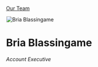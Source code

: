 





[Our Team](/who-we-are/team/)


![Bria Blassingame](data:image/gif;base64,R0lGODlhAQABAAAAACH5BAEKAAEALAAAAAABAAEAAAICTAEAOw==)![Bria Blassingame](https://www.gmmb.com/wp-content/uploads/2021/07/Bria-Blassingame_1000px_BW-468x468.jpg)


Bria Blassingame
================


###### Account Executive











